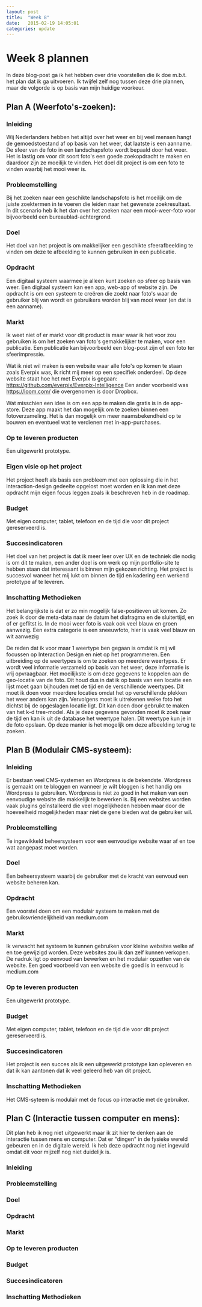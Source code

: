 ```yaml
---
layout: post
title:  "Week 8"
date:   2015-02-19 14:05:01
categories: update
---
```


# Week 8 plannen
In deze blog-post ga ik het hebben over drie voorstellen die ik doe m.b.t. het plan dat ik ga uitvoeren. Ik twijfel zelf nog tussen deze drie plannen, maar de volgorde is op basis van mijn huidige voorkeur.

## Plan A (Weerfoto's-zoeken):

### Inleiding
Wij Nederlanders hebben het altijd over het weer en bij veel mensen hangt de gemoedstoestand af op basis van het weer, dat laatste is een aanname. De sfeer van de foto in een landschapsfoto wordt bepaald door het weer. Het is lastig om voor dit soort foto's een goede zoekopdracht te maken en daardoor zijn ze moeilijk te vinden. Het doel dit project is om een foto te vinden waarbij het mooi weer is.
  
### Probleemstelling
Bij het zoeken naar een geschikte landschapsfoto is het moeilijk om de juiste zoektermen in te voeren die leiden naar het gewenste zoekresultaat. In dit scenario heb ik het dan over het zoeken naar een mooi-weer-foto voor bijvoorbeeld een bureaublad-achtergrond.

### Doel
Het doel van het project is om makkelijker een geschikte sfeerafbeelding te vinden om deze te afbeelding te kunnen gebruiken in een publicatie.

### Opdracht
Een digitaal systeem waarmee je alleen kunt zoeken op sfeer op basis van weer. Een digitaal systeem kan een app, web-app of website zijn. De opdracht is om een systeem te creëren die zoekt naar foto's waar de gebruiker blij van wordt en gebruikers worden blij van mooi weer (en dat is een aanname).

### Markt
Ik weet niet of er markt voor dit product is maar waar ik het voor zou gebruiken is om het zoeken van foto's gemakkelijker te maken, voor een publicatie. Een publicatie kan bijvoorbeeld een blog-post zijn of een foto ter sfeerimpressie.

Wat ik niet wil maken is een website waar alle foto's op komen te staan zoals Everpix was, ik richt mij meer op een specifiek onderdeel. Op deze website staat hoe het met Everpix is gegaan: https://github.com/everpix/Everpix-Intelligence Een ander voorbeeld was https://loom.com/ die overgenomen is door Dropbox.

Wat misschien een idee is om een app te maken die gratis is in de app-store. Deze app maakt het dan mogelijk om te zoeken binnen een fotoverzameling. Het is dan mogelijk om meer naamsbekendheid op te bouwen en eventueel wat te verdienen met in-app-purchases. 

### Op te leveren producten
Een uitgewerkt prototype.

### Eigen visie op het project
Het project heeft als basis een probleem met een oplossing die in het interaction-design gedeelte opgelost moet worden en ik kan met deze opdracht mijn eigen focus leggen zoals ik beschreven heb in de roadmap.

### Budget
Met eigen computer, tablet, telefoon en de tijd die voor dit project gereserveerd is.

### Succesindicatoren
Het doel van het project is dat ik meer leer over UX en de techniek die nodig is om dit te maken, een ander doel is om werk op mijn portfolio-site te hebben staan dat interessant is binnen mijn gekozen richting. Het project is succesvol waneer het mij lukt om binnen de tijd en kadering een werkend prototype af te leveren.

### Inschatting Methodieken 
Het belangrijkste is dat er zo min mogelijk false-positieven uit komen. Zo zoek ik door de meta-data naar de datum het  diafragma en de sluitertijd, en of er geflitst is. In de mooi weer foto is vaak ook veel blauw en groen aanwezig. Een extra categorie is een sneeuwfoto, hier is vaak veel blauw en wit aanwezig

De reden dat ik voor maar 1 weertype ben gegaan is omdat ik mij wil focussen op Interaction Design en niet op het programmeren. Een uitbreiding op de weertypes is om te zoeken op meerdere weertypes. Er wordt veel informatie verzameld op basis van het weer, deze informatie is vrij opvraagbaar. Het moeilijkste is om deze gegevens te koppelen aan de geo-locatie van de foto. Dit houd dus in dat ik op basis van een locatie een lijst moet gaan bijhouden met de tijd en de verschillende weertypes. Dit moet ik doen voor meerdere locaties omdat het op verschillende plekken het weer anders kan zijn. Vervolgens moet ik uitrekenen welke foto het dichtst bij de opgeslagen locatie ligt. Dit kan doen door gebruikt te maken van het k-d tree-model. Als je deze gegevens gevonden moet ik zoek naar de tijd en kan ik uit de database het weertype halen. Dit weertype kun je in de foto opslaan. Op deze manier is het mogelijk om deze afbeelding terug te zoeken.

## Plan B (Modulair CMS-systeem):

### Inleiding
Er bestaan veel CMS-systemen en Wordpress is de bekendste. Wordpress is gemaakt om te bloggen en wanneer je wilt bloggen is het handig om Wordpress te gebruiken. Wordpress is niet zo goed in het maken van een eenvoudige website die makkelijk te bewerken is. Bij een websites worden vaak plugins geïnstalleerd die veel mogelijkheden hebben maar door de hoeveelheid mogelijkheden maar niet de gene bieden wat de gebruiker wil. 

### Probleemstelling
Te ingewikkeld beheersysteem voor een eenvoudige website waar af en toe wat aangepast moet worden.

### Doel
Een beheersysteem waarbij de gebruiker met de kracht van eenvoud een website beheren kan. 

### Opdracht
Een voorstel doen om een modulair systeem te maken met de gebruiksvriendelijkheid van medium.com

### Markt
Ik verwacht het systeem te kunnen gebruiken voor kleine websites welke af en toe gewijzigd worden. Deze websites zou ik dan zelf kunnen verkopen. De nadruk ligt op eenvoud van bewerken en het modulair opzetten van de website. Een goed voorbeeld van een website die goed is in eenvoud is medium.com


### Op te leveren producten
Een uitgewerkt prototype.

### Budget
Met eigen computer, tablet, telefoon en de tijd die voor dit project gereserveerd is.

### Succesindicatoren
Het project is een succes als ik een uitgewerkt prototype kan opleveren en dat ik kan aantonen dat ik veel geleerd heb van dit project. 

### Inschatting Methodieken 
Het CMS-syteem is modulair met de focus op interactie met de gebruiker.


## Plan C (Interactie tussen computer en mens):

Dit plan heb ik nog niet uitgewerkt maar ik zit hier te denken aan de interactie tussen mens en computer. Dat er "dingen" in de fysieke wereld gebeuren en in de digitale wereld. Ik heb deze opdracht nog niet ingevuld omdat dit voor mijzelf nog niet duidelijk is.

### Inleiding

### Probleemstelling

### Doel

### Opdracht

### Markt

### Op te leveren producten

### Budget

### Succesindicatoren

### Inschatting Methodieken 
